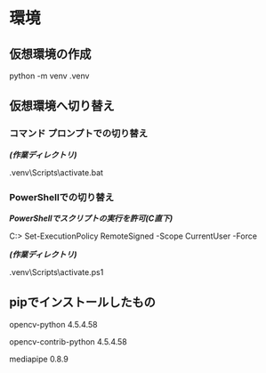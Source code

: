 # 環境
## 仮想環境の作成
python -m venv .venv
## 仮想環境へ切り替え

### コマンド プロンプトでの切り替え
***(作業ディレクトリ)***

.venv\Scripts\activate.bat

### PowerShellでの切り替え
***PowerShellでスクリプトの実行を許可(C直下)***

C:\> Set-ExecutionPolicy RemoteSigned -Scope CurrentUser -Force


***(作業ディレクトリ)***

.venv\Scripts\activate.ps1

## pipでインストールしたもの
opencv-python         4.5.4.58

opencv-contrib-python 4.5.4.58

mediapipe             0.8.9
